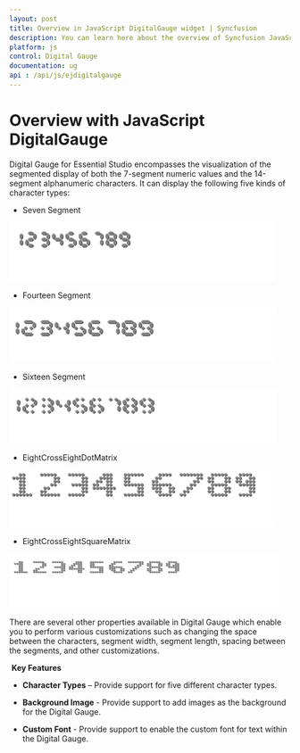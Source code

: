 ```yaml
---
layout: post
title: Overview in JavaScript DigitalGauge widget | Syncfusion
description: You can learn here about the overview of Syncfusion JavaScript DigitalGauge control and more details.
platform: js
control: Digital Gauge
documentation: ug
api : /api/js/ejdigitalgauge
---
```


# Overview with JavaScript DigitalGauge

Digital Gauge for Essential Studio encompasses the visualization of the segmented display of both the 7-segment numeric values and the 14-segment alphanumeric characters. It can display the following five kinds of character types:

* Seven Segment

![](/js/DigitalGauge/Overview_images/Overview_img2.png)

* Fourteen Segment

![](/js/DigitalGauge/Overview_images/Overview_img3.png)

* Sixteen Segment

![](/js/DigitalGauge/Overview_images/Overview_img4.png)

* EightCrossEightDotMatrix

![](/js/DigitalGauge/Overview_images/Overview_img5.png)

* EightCrossEightSquareMatrix

![](/js/DigitalGauge/Overview_images/Overview_img6.png)


There are several other properties available in Digital Gauge which enable you to perform various customizations such as changing the space between the characters, segment width, segment length, spacing between the segments, and other customizations.

 **Key Features**

* **Character Types** – Provide support for five different character types.

* **Background Image** - Provide support to add images as the background for the Digital Gauge.

* **Custom Font** - Provide support to enable the custom font for text within the Digital Gauge.

